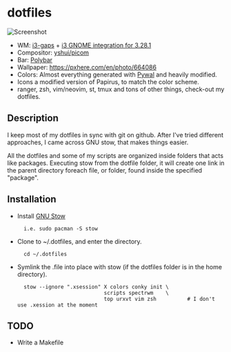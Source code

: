 dotfiles
========

![Screenshot](data/i3wm-reddit.png)

* WM: [i3-gaps](https://www.github.com/Airblader/i3) + [i3 GNOME integration for 3.28.1](https://github.com/i3-gnome/i3-gnome/tree/3.28.1)
* Compositor: [yshui/picom](https://github.com/yshui/picom)
* Bar: [Polybar](https://github.com/polybar/polybar)
* Wallpaper: https://pxhere.com/en/photo/664086
* Colors: Almost everything generated with [Pywal](https://github.com/dylanaraps/pywal) and heavily modified.
* Icons a modified version of Papirus, to match the color scheme.
* ranger, zsh, vim/neovim, st, tmux and tons of other things, check-out my dotfiles.

## Description

I keep most of my dotfiles in sync with git on github. After I've tried different approaches,
I came across GNU stow, that makes things easier.

All the dotfiles and some of my scripts are organized inside folders that acts like packages.
Executing stow from the dotfile folder, it will create one link in the parent directory foreach
file, or folder, found inside the specified "package".

## Installation

- Install [GNU Stow](http://www.gnu.org/software/stow/)

        i.e. sudo pacman -S stow

- Clone to ~/.dotfiles, and enter the directory.

        cd ~/.dotfiles

- Symlink the .file into place with stow (if the dotfiles folder is in the home directory).

        stow --ignore ".xsession" X colors conky init \
                                  scripts spectrwm    \
                                  top urxvt vim zsh          # I don't use .xession at the moment

## TODO

- Write a Makefile

